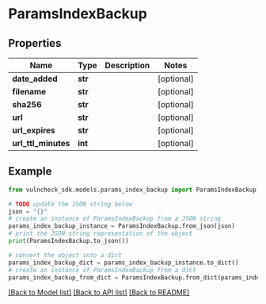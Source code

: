 # ParamsIndexBackup


## Properties

Name | Type | Description | Notes
------------ | ------------- | ------------- | -------------
**date_added** | **str** |  | [optional] 
**filename** | **str** |  | [optional] 
**sha256** | **str** |  | [optional] 
**url** | **str** |  | [optional] 
**url_expires** | **str** |  | [optional] 
**url_ttl_minutes** | **int** |  | [optional] 

## Example

```python
from vulncheck_sdk.models.params_index_backup import ParamsIndexBackup

# TODO update the JSON string below
json = "{}"
# create an instance of ParamsIndexBackup from a JSON string
params_index_backup_instance = ParamsIndexBackup.from_json(json)
# print the JSON string representation of the object
print(ParamsIndexBackup.to_json())

# convert the object into a dict
params_index_backup_dict = params_index_backup_instance.to_dict()
# create an instance of ParamsIndexBackup from a dict
params_index_backup_from_dict = ParamsIndexBackup.from_dict(params_index_backup_dict)
```
[[Back to Model list]](../README.md#documentation-for-models) [[Back to API list]](../README.md#documentation-for-api-endpoints) [[Back to README]](../README.md)


